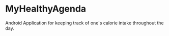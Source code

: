 # MyHealthyAgenda
Android Application for keeping track of one's calorie intake throughout the day.
